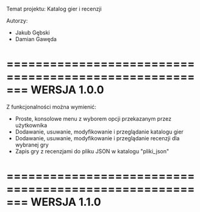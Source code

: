 Temat projektu: Katalog gier i recenzji

Autorzy:
- Jakub Gębski
- Damian Gawęda
  
=======================================================
WERSJA 1.0.0
=======================================================

  Z funkcjonalności można wymienić:
  
  - Proste, konsolowe menu z wyborem opcji przekazanym przez użytkownika
  - Dodawanie, usuwanie, modyfikowanie i przeglądanie katalogu gier
  - Dodawanie, usuwanie, modyfikowanie i przeglądanie recenzji dla wybranej gry
  - Zapis gry z recenzjami do pliku JSON w katalogu "pliki_json"

=======================================================
WERSJA 1.1.0
=======================================================
